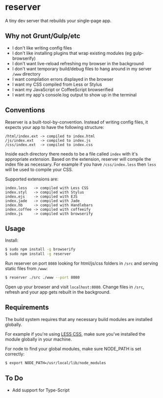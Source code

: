 reserver
========

A tiny dev server that rebuilds your single-page app.

## Why not Grunt/Gulp/etc

- I don't like writing config files
- I don't like installing plugins that wrap existing modules (eg gulp-browserify)
- I don't want live-reload refreshing my browser in the background
- I don't want temporary build/debug files to hang around in my server `/www` directory
- I want compilation errors displayed in the browser
- I want my CSS compiled from Less or Stylus
- I want my JavaScript or CoffeeScript browserified
- I want my app's console.log output to show up in the terminal

## Conventions

Reserver is a built-tool-by-convention.  Instead of writing config files, it expects your app to have the following structure:

```
/html/index.ext -> compiled to index.html
/js/index.ext   -> compiled to index.js
/css/index.ext  -> compiled to index.css
```

Inside each directory there needs to be a file called `index` with it's appropriate _extension_.  Based on the extension, reserver will compile the index file as necessary.  For example if you have `/css/index.less` then `less` will be used to compile your CSS.

Supported extensions are:

```
index.less   -> compiled with Less CSS
index.styl   -> compiled with Stylus
index.ejs    -> compiled with EJS
index.jade   -> compiled with Jade
index.hb     -> compiled with Handlebars
index.coffee -> compiled with coffeeify
index.js     -> compiled with browserify
```

## Usage

Install:

```bash
$ sudo npm install -g browserify
$ sudo npm install -g reserver
```

Run reserver on port `8080` looking for html/js/css folders in `/src` and serving static files from `/www`:

```bash
$ reserver ./src ./www --port 8080
```

Open up your browser and visit `localhost:8080`.  Change files in `/src`, refresh and your app gets rebuilt in the background.


## Requirements

The build system requires that any necessary build modules are installed globally.

For example if you're using [LESS CSS](http://lesscss.org), make sure you've installed the module globally in your machine.

For node to find your global modules, make sure NODE_PATH is set correctly:

```bash
$ export NODE_PATH=/usr/local/lib/node_modules
```


## To Do

- Add support for Type-Script
